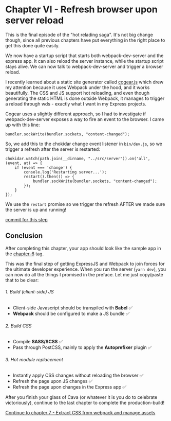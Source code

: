 # Chapter VI - Refresh browser upon server reload

This is the final episode of the "hot relading saga". It's not big change though, since all previous chapters have put
everything in the right place to get this done quite easily.

We now have a startup script that starts both webpack-dev-server and the express app. It can also reload the server
instance, while the startup script stays alive. We can now talk to webpack-dev-server and trigger a browser reload.

I recently learned about a static site generator called [cogear.js](https://cogearjs.org/) which drew my attention
because it uses Webpack under the hood, and it works beautifully. The CSS and JS support hot reloading, and even though
 generating the static HTML is done outside Webpack, it manages to trigger a reload through wds - exactly what I want
  in my Express projects.

Cogear uses a slightly different approach, so I had to investigate if webpack-dev-server exposes a way to fire an event
to the browser. I came up with this line:

    bundler.sockWrite(bundler.sockets, "content-changed");

So, we add this to the chokidar change event listener in `bin/dev.js`, so we trigger a refresh after the server
 is restarted:

```
chokidar.watch(path.join(__dirname, "../src/server")).on('all', (event, at) => {
    if (event === 'change') {
        console.log('Restarting server...');
        restart().then(() => {
            bundler.sockWrite(bundler.sockets, "content-changed");
        });
    }
});
```

We use the `restart` promise so we trigger the refresh AFTER we made sure the server is up and running!

[commit for this step](https://github.com/express-webpack-ultimate-guide/sample/commit/ec25242d75bc5da6ef157a30579b57ce77f925a6)

## Conclusion

After completing this chapter, your app should look like the sample app in the
 [chapter-6](https://github.com/express-webpack-ultimate-guide/sample/tree/chapter-6) tag.

This was the final step of getting ExpressJS and Webpack to join forces for the ultimate developer experience. When you
run the server (`yarn dev`), you can now do all the things I promised in the preface. Let me just copy/paste that to
be clear:

###### 1. Build (client-side) JS
- Client-side Javascript should be transpiled with **Babel** ✅
- **Webpack** should be configured to make a JS bundle ✅

###### 2. Build CSS
- Compile **SASS/SCSS** ✅
- Pass through PostCSS, mainly to apply the **Autoprefixer** plugin ✅

###### 3. Hot module replacement
- Instantly apply CSS changes without reloading the browser ✅
- Refresh the page upon JS changes ✅
- Refresh the page upon changes in the Express app ✅

After you finish your glass of Cava (or whatever it is you do to celebrate victoriously), continue to the last chapter
 to complete the production-build!

[Continue to chapter 7 - Extract CSS from webpack and manage assets](/7-extract-css-from-webpack-and-manage-assets)
